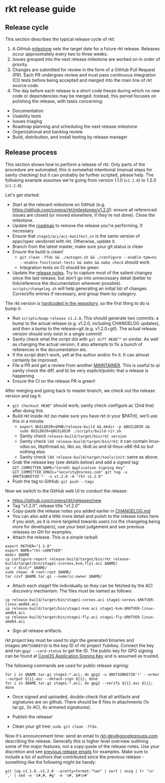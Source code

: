 # rkt release guide

## Release cycle

This section describes the typical release cycle of rkt:

1. A GitHub [milestone](https://github.com/coreos/rkt/milestones) sets the target date for a future rkt release. Releases occur approximately every two to three weeks.
2. Issues grouped into the next release milestone are worked on in order of priority.
3. Changes are submitted for review in the form of a GitHub Pull Request (PR). Each PR undergoes review and must pass continuous integration (CI) tests before being accepted and merged into the main line of rkt source code.
4. The day before each release is a short code freeze during which no new code or dependencies may be merged. Instead, this period focuses on polishing the release, with tasks concerning:
  * Documentation
  * Usability tests
  * Issues triaging
  * Roadmap planning and scheduling the next release milestone
  * Organizational and backlog review
  * Build, distribution, and install testing by release manager

## Release process

This section shows how to perform a release of rkt.
Only parts of the procedure are automated; this is somewhat intentional (manual steps for sanity checking) but it can probably be further scripted, please help.
The following example assumes we're going from version 1.1.0 (`v1.1.0`) to 1.2.0 (`v1.2.0`).

Let's get started:

- Start at the relevant milestone on GitHub (e.g. https://github.com/coreos/rkt/milestones/v1.2.0): ensure all referenced issues are closed (or moved elsewhere, if they're not done). Close the milestone.
- Update the [roadmap](https://github.com/coreos/rkt/blob/master/ROADMAP.md) to remove the release you're performing, if necessary
- Ensure that `stage1/aci/aci-manifest.in` is the same version of appc/spec vendored with rkt. Otherwise, update it.
- Branch from the latest master, make sure your git status is clean
- Ensure the build is clean!
  - `git clean -ffdx && ./autogen.sh && ./configure --enable-tpm=no --enable-functional-tests && make && make check` should work
  - Integration tests on CI should be green
- Update the [release notes](https://github.com/coreos/rkt/blob/master/CHANGELOG.md).
  Try to capture most of the salient changes since the last release, but don't go into unnecessary detail (better to link/reference the documentation wherever possible).
  `scripts/changelog.sh` will help generating an initial list of changes. Correct/fix entries if necessary, and group them by category.

The rkt version is [hardcoded in the repository](https://github.com/coreos/rkt/blob/master/configure.ac#L2), so the first thing to do is bump it:

- Run `scripts/bump-release v1.2.0`.
  This should generate two commits: a bump to the actual release (e.g. v1.2.0, including CHANGELOG updates), and then a bump to the release+git (e.g. v1.2.0+git).
  The actual release version should only exist in a single commit!
- Sanity check what the script did with `git diff HEAD^^` or similar.
  As well as changing the actual version, it also attempts to fix a bunch of references in the documentation etc.
- If the script didn't work, yell at the author and/or fix it.
  It can almost certainly be improved.
- File a PR and get a review from another [MAINTAINER](https://github.com/coreos/rkt/blob/master/MAINTAINERS).
  This is useful to a) sanity check the diff, and b) be very explicit/public that a release is happening
- Ensure the CI on the release PR is green!

After merging and going back to master branch, we check out the release version and tag it:

- `git checkout HEAD^` should work; sanity check configure.ac (2nd line) after doing this
- Build rkt inside rkt (so make sure you have rkt in your $PATH), we'll use this in a minute:
  - `export BUILDDIR=$PWD/release-build && mkdir -p $BUILDDIR && sudo BUILDDIR=$BUILDDIR ./scripts/build-rir.sh`
  - Sanity check `release-build/target/bin/rkt version`
  - Sanity check `ldd release-build/target/bin/rkt`: it can contain linux-vdso.so, libpthread.so, libc.so, libdl.so and ld-linux-x86-64.so but nothing else.
  - Sanity check `ldd release-build/target/tools/init`: same as above.
- Grab the release key (see details below) and add a signed tag: `GIT_COMMITTER_NAME="CoreOS Application Signing Key" GIT_COMMITTER_EMAIL="security@coreos.com" git tag -u $RKTSUBKEYID'!' -s v1.2.0 -m "rkt v1.2.0"`
- Push the tag to GitHub: `git push --tags`

Now we switch to the GitHub web UI to conduct the release:

- https://github.com/coreos/rkt/releases/new
- Tag "v1.2.0", release title "v1.2.0"
- Copy-paste the release notes you added earlier in [CHANGELOG.md](https://github.com/coreos/rkt/blob/master/CHANGELOG.md)
- You can also add a little more detail and polish to the release notes here if you wish, as it is more targeted towards users (vs the changelog being more for developers); use your best judgement and see previous releases on GH for examples.
- Attach the release.
  This is a simple tarball:

```
export RKTVER="1.2.0"
export NAME="rkt-v$RKTVER"
mkdir $NAME
cp configure-report release-build/target/bin/rkt release-build/target/bin/stage1-{coreos,kvm,fly}.aci $NAME/
cp -r dist/* $NAME/
sudo chown -R root:root $NAME/
tar czvf $NAME.tar.gz --numeric-owner $NAME/
```

- Attach each stage1 file individually so they can be fetched by the ACI discovery mechanism. The files must be named as follows:

```
cp release-build/target/bin/stage1-coreos.aci stage1-coreos-$RKTVER-linux-amd64.aci
cp release-build/target/bin/stage1-kvm.aci stage1-kvm-$RKTVER-linux-amd64.aci
cp release-build/target/bin/stage1-fly.aci stage1-fly-$RKTVER-linux-amd64.aci
```

- Sign all release artifacts.

rkt project key must be used to sign the generated binaries and images.`$RKTSUBKEYID` is the key ID of rkt project Yubikey. Connect the key and run `gpg2 --card-status` to get the ID.
The public key for GPG signing can be found at [CoreOS Application Signing Key](https://coreos.com/security/app-signing-key) and is assumed as trusted.

The following commands are used for public release signing:

```
for i in $NAME.tar.gz stage1-*.aci; do gpg2 -u $RKTSUBKEYID'!' --armor --output ${i}.asc --detach-sign ${i}; done
for i in $NAME.tar.gz stage1-*.aci; do gpg2 --verify ${i}.asc ${i}; done
```

- Once signed and uploaded, double-check that all artifacts and signatures are on github. There should be 8 files in attachments (1x tar.gz, 3x ACI, 4x armored signatures).

- Publish the release!

- Clean your git tree: `sudo git clean -ffdx`.

Now it's announcement time: send an email to rkt-dev@googlegroups.com describing the release.
Generally this is higher level overview outlining some of the major features, not a copy-paste of the release notes.
Use your discretion and see [previous release emails](https://groups.google.com/forum/#!forum/rkt-dev) for examples.
Make sure to include a list of authors that contributed since the previous release - something like the following might be handy:

```
git log v1.1.0..v1.2.0 --pretty=format:"%an" | sort | uniq | tr '\n' ',' | sed -e 's#,#, #g' -e 's#, $#\n#'
```
